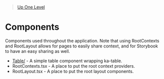 > [Up One Level](../readme.md)

# Components

Components used throughout the application. Note that using RootContexts and RootLayout allows for pages to easily share context, and for Storybook to have an easy sharing as well.

- [Table/](Table/readme.md) - A simple table component wrapping ka-table.
- RootContexts.tsx - A place to put the root context providers.
- RootLayout.tsx - A place to put the root layout components.
